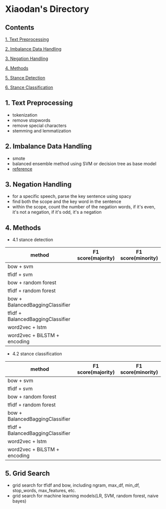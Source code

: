 # Xiaodan's Directory

## Contents
[1. Text Preprocessing](#text-preprocessing)

[2. Imbalance Data Handling](#imbalance-data-handling)

[3. Negation Handling](#negation-handling)

[4. Methods](#methods)

[5. Stance Detection](#stance-detection)

[6. Stance Classification](#stance-classification)

## 1. Text Preprocessing
* tokenization
* remove stopwords
* remove special characters
* stemming and lemmatization

## 2. Imbalance Data Handling
* smote 
* balanced ensemble method using SVM or decision tree as base model
* [reference](https://imbalanced-learn.org/en/stable/ensemble.html)

## 3. Negation Handling
* for a specific speech, parse the key sentence using spacy
* find both the scope and the key word in the sentence
* within the scope, count the number of the negation words, if it's even, it's not a negation, if it's odd, it's a negation

## 4. Methods
* 4.1 stance detection

| method |  F1 score(majority) | F1 score(minority) |
| ----------- | ----------- | ----------- | 
| bow + svm |  |
| tfidf + svm | |
| bow + random forest | |
| tfidf + random forest | |
| bow + BalancedBaggingClassifier | |
| tfidf + BalancedBaggingClassifier | |
| word2vec + lstm | |
| word2vec + BiLSTM + encoding | |


* 4.2 stance classification

| method |  F1 score(majority) | F1 score(minority) |
| ----------- | ----------- | ----------- | 
| bow + svm |  |
| tfidf + svm | |
| bow + random forest | |
| tfidf + random forest | |
| bow + BalancedBaggingClassifier | |
| tfidf + BalancedBaggingClassifier | |
| word2vec + lstm | |
| word2vec + BiLSTM + encoding | |


## 5. Grid Search
* grid search for tfidf and bow, including ngram, max_df, min_df, stop_words, max_features, etc.
* grid search for machine learning models(LR, SVM, random forest, naive bayes)






